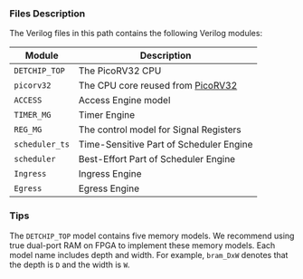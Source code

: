 ### Files Description

The Verilog files in this path contains the following Verilog modules:

| Module                   | Description                                                              |
| ------------------------ | ------------------------------------------------------------------------ |
| `DETCHIP_TOP`            | The PicoRV32 CPU                                                         |
| `picorv32`               | The CPU core reused from [PicoRV32](https://github.com/YosysHQ/picorv32) |
| `ACCESS`                 | Access Engine model                                                      |
| `TIMER_MG`               | Timer Engine                                                             |
| `REG_MG`                 | The control model for Signal Registers                                   |
| `scheduler_ts`           | Time-Sensitive Part of Scheduler Engine                                  |
| `scheduler`              | Best-Effort Part of Scheduler Engine                                     |
| `Ingress`                | Ingress Engine                                                           |
| `Egress`                 | Egress Engine                                                            |


### Tips

The `DETCHIP_TOP` model contains five memory models. We recommend using true dual-port RAM on FPGA to implement these memory models. Each model name includes depth and width. For example, `bram_DxW` denotes that the depth is `D` and the width is `W`.
